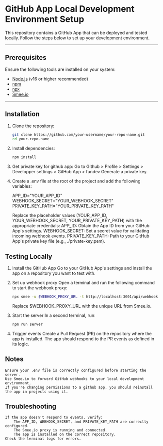 # GitHub App Local Development Environment Setup

This repository contains a GitHub App that can be deployed and tested locally. Follow the steps below to set up your development environment.

---

## Prerequisites

Ensure the following tools are installed on your system:
- [Node.js](https://nodejs.org/) (v16 or higher recommended)
- [npm](https://www.npmjs.com/)
- [npx](https://docs.npmjs.com/cli/v8/commands/npx)
- [Smee.io](https://smee.io/)

---

## Installation

1. Clone the repository:
   ```bash
   git clone https://github.com/your-username/your-repo-name.git
   cd your-repo-name
   ```

2. Install dependencies:

   ```bash
   npm install
   ```
3. Get private key for github app:
    Go to Github > Profile > Settings > Developper settings > GitHub App > fundev 
    Generate a private key.

4. Create a .env file at the root of the project and add the following variables:

    APP_ID="YOUR_APP_ID"
    WEBHOOK_SECRET="YOUR_WEBHOOK_SECRET"
    PRIVATE_KEY_PATH="YOUR_PRIVATE_KEY_PATH"

    Replace the placeholder values (YOUR_APP_ID, YOUR_WEBHOOK_SECRET, YOUR_PRIVATE_KEY_PATH) with the appropriate credentials:
        APP_ID: Obtain the App ID from your GitHub App's settings.
        WEBHOOK_SECRET: Set a secret value for validating incoming webhook events.
        PRIVATE_KEY_PATH: Path to your GitHub App's private key file (e.g., ./private-key.pem).

## Testing Locally

1. Install the GitHub App
    Go to your GitHub App's settings and install the app on a repository you want to test with.

2. Set up webhook proxy
    Open a terminal and run the following command to start the webhook proxy:
    ```bash
    npx smee -u $WEBHOOK_PROXY_URL -t http://localhost:3001/api/webhook
    ```
    Replace $WEBHOOK_PROXY_URL with the unique URL from Smee.io.

3. Start the server
    In a second terminal, run:
    ```bash
    npm run server
    ```

4. Trigger events
    Create a Pull Request (PR) on the repository where the app is installed. The app should respond to the PR events as defined in its logic.

## Notes

    Ensure your .env file is correctly configured before starting the server.
    Use Smee.io to forward GitHub webhooks to your local development environment.
    If you're changing permissions to a github app, you should reinstall the app in projects using it.

## Troubleshooting

    If the app doesn't respond to events, verify:
        The APP_ID, WEBHOOK_SECRET, and PRIVATE_KEY_PATH are correctly configured.
        The Smee.io proxy is running and connected.
        The app is installed on the correct repository.
    Check the terminal logs for errors.
